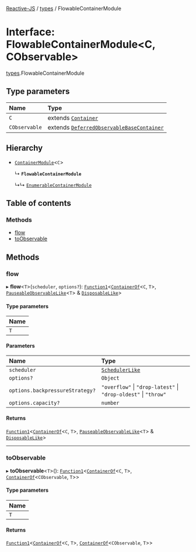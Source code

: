 [Reactive-JS](../README.md) / [types](../modules/types.md) / FlowableContainerModule

# Interface: FlowableContainerModule<C, CObservable\>

[types](../modules/types.md).FlowableContainerModule

## Type parameters

| Name | Type |
| :------ | :------ |
| `C` | extends [`Container`](types.Container.md) |
| `CObservable` | extends [`DeferredObservableBaseContainer`](Observable.DeferredObservableBaseContainer.md) |

## Hierarchy

- [`ContainerModule`](types.ContainerModule.md)<`C`\>

  ↳ **`FlowableContainerModule`**

  ↳↳ [`EnumerableContainerModule`](types.EnumerableContainerModule.md)

## Table of contents

### Methods

- [flow](types.FlowableContainerModule.md#flow)
- [toObservable](types.FlowableContainerModule.md#toobservable)

## Methods

### flow

▸ **flow**<`T`\>(`scheduler`, `options?`): [`Function1`](../modules/functions.md#function1)<[`ContainerOf`](../modules/types.md#containerof)<`C`, `T`\>, [`PauseableObservableLike`](types.PauseableObservableLike.md)<`T`\> & [`DisposableLike`](types.DisposableLike.md)\>

#### Type parameters

| Name |
| :------ |
| `T` |

#### Parameters

| Name | Type |
| :------ | :------ |
| `scheduler` | [`SchedulerLike`](types.SchedulerLike.md) |
| `options?` | `Object` |
| `options.backpressureStrategy?` | ``"overflow"`` \| ``"drop-latest"`` \| ``"drop-oldest"`` \| ``"throw"`` |
| `options.capacity?` | `number` |

#### Returns

[`Function1`](../modules/functions.md#function1)<[`ContainerOf`](../modules/types.md#containerof)<`C`, `T`\>, [`PauseableObservableLike`](types.PauseableObservableLike.md)<`T`\> & [`DisposableLike`](types.DisposableLike.md)\>

___

### toObservable

▸ **toObservable**<`T`\>(): [`Function1`](../modules/functions.md#function1)<[`ContainerOf`](../modules/types.md#containerof)<`C`, `T`\>, [`ContainerOf`](../modules/types.md#containerof)<`CObservable`, `T`\>\>

#### Type parameters

| Name |
| :------ |
| `T` |

#### Returns

[`Function1`](../modules/functions.md#function1)<[`ContainerOf`](../modules/types.md#containerof)<`C`, `T`\>, [`ContainerOf`](../modules/types.md#containerof)<`CObservable`, `T`\>\>

